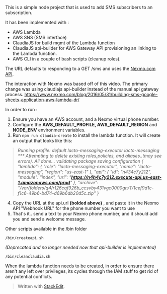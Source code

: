 This is a simple node project that is used to add SMS subscribers to an subscription. 

It has been implemented with :

 - AWS Lambda 
 - AWS SNS (SMS interface) 
 - ClaudiaJS for build mgmt of the Lambda function 
 - ClaudiaJS api-builder for AWS Gateway API provisioning an linking to the Lambda function.  
 - AWS CLI in a couple of bash scripts (cleanup roles).

The URL defaults to responding to a GET /sms and uses the [Nexmo.com API](https://www.nexmo.com/).

The interaction with Nexmo was based off of this video. The primary change was using claudiajs api-builder instead of the manual api gateway process.
https://www.nexmo.com/blog/2016/05/31/building-sms-google-sheets-application-aws-lambda-dr/

In order to run :
 1. Ensure you have an AWS account, and a Nexmo virtual phone number. 
 2. Configure the **AWS_DEFAULT_PROFILE, AWS_DEFAULT_REGION** and **NODE_ENV**  environment  variables. 
 3. Run `npm run claudia-create` to install the lambda function.  It will create an output that looks like this:
>    *Running profile: default
    lacto-messaging-executor
    lacto-messaging
    ***  Attempting to delete existing roles,policies, and aliases..(may see errors).
    All done...
    validating package
    saving configuration
    {
      "lambda": {
        "role": "lacto-messaging-executor",
        "name": "lacto-messaging",
        "region": "us-east-1"
      },
      "api": {
        "id": "n434c7y212",
        "module": "index",
        "url": "**https://n4h4c7y212.execute-api.us-east-1.amazonaws.com/prod**"
      },
      "archive": "/var/folders/q4/r126cqf926b_ccsvby431vgc0000gn/T/1cef9d1c-f1c6-49b6-bd74-d69b6db20d5c.zip"
    }*

 4. Copy the URL at the api.url **(bolded above)** , and paste it in the  Nexmo API "Webhook URL" for the phone number you want to use
 5. That's it.. send a text to your Nexmo phone number, and it  should add you and send a welcome message.

Other scripts available  in the /bin folder

    /bin/createapi.sh 

*(Deprecated and no longer needed now that api-builder is implemented)*


    /bin/cleanclaudia.sh 

When the lambda function needs to be created, in order to ensure there aren't any left over privileges, its cycles through the IAM stuff to get rid of any potential conflicts.




> Written with [StackEdit](https://stackedit.io/).
